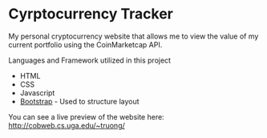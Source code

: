 # Cyrptocurrency Tracker

My personal cryptocurrency website that allows me to view the value of my current portfolio using the CoinMarketcap API. 

Languages and Framework utilized in this project
- HTML
- CSS
- Javascript
- [Bootstrap](https://getbootstrap.com) - Used to structure layout

You can see a live preview of the website here: http://cobweb.cs.uga.edu/~truong/
